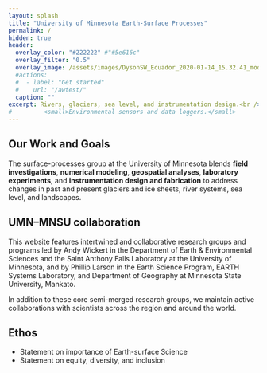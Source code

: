 ```yaml
---
layout: splash
title: "University of Minnesota Earth-Surface Processes"
permalink: /
hidden: true
header:
  overlay_color: "#222222" #"#5e616c"
  overlay_filter: "0.5"
  overlay_image: /assets/images/DysonSW_Ecuador_2020-01-14_15.32.41_modified.jpg
  #actions:
  #  - label: "Get started"
  #    url: "/awtest/"
  caption: ""
excerpt: Rivers, glaciers, sea level, and instrumentation design.<br />
#         <small>Environmental sensors and data loggers.</small>
---
```


## Our Work and Goals

The surface-processes group at the University of Minnesota blends **field investigations**, **numerical modeling**, **geospatial analyses**, **laboratory experiments**, and **instrumentation design and fabrication** to address changes in past and present glaciers and ice sheets, river systems, sea level, and landscapes.

## UMN–MNSU collaboration

This website features intertwined and collaborative research groups and programs led by Andy Wickert in the Department of Earth & Environmental Sciences and the Saint Anthony Falls Laboratory at the University of Minnesota, and by Phillip Larson in the Earth Science Program, EARTH Systems Laboratory, and Department of Geography at Minnesota State University, Mankato.

In addition to these core semi-merged research groups, we maintain active collaborations with scientists across the region and around the world.

## Ethos

* Statement on importance of Earth-surface Science
* Statement on equity, diversity, and inclusion
